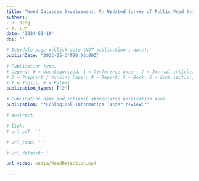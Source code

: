 ```yaml
---
title: "Weed Database Development: An Updated Survey of Public Weed Datasets and Cross-Season Weed Detection Adaptation"
authors: 
- B. Deng
- Y. Lu* 
date: "2024-02-10"
doi: ""

# Schedule page publish date (NOT publication's date).
publishDate: "2022-05-24T00:00:00Z"

# Publication type.
# Legend: 0 = Uncategorized; 1 = Conference paper; 2 = Journal article;
# 3 = Preprint / Working Paper; 4 = Report; 5 = Book; 6 = Book section;
# 7 = Thesis; 8 = Patent
publication_types: ["2"]

# Publication name and optional abbreviated publication name.
publication: "*Ecological Informatics (under review)*"

# abstract: 

# links
# url_pdf: ''

# url_code: ' '

# url_dataset: ''

url_video: media/WeedDetection.mp4

---
```

